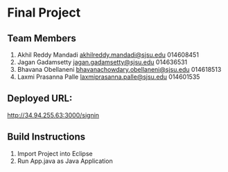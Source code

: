 # Final Project

## Team Members
1. Akhil Reddy Mandadi akhilreddy.mandadi@sjsu.edu 014608451 
2. Jagan Gadamsetty  jagan.gadamsetty@sjsu.edu 014636531 
3. Bhavana Obellaneni bhavanachowdary.obellaneni@sjsu.edu 014618513 
4. Laxmi Prasanna Palle laxmiprasanna.palle@sjsu.edu 014601535 

## Deployed URL: 
http://34.94.255.63:3000/signin

## Build Instructions
1. Import Project into Eclipse
2. Run App.java as Java Application
